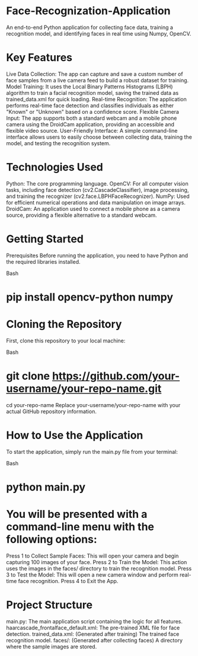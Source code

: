 # Face-Recognization-Application
An end-to-end Python application for collecting face data, training a recognition model, and identifying faces in real time using Numpy, OpenCV.

# Key Features

Live Data Collection: The app can capture and save a custom number of face samples from a live camera feed to build a robust dataset for training.
Model Training: It uses the Local Binary Patterns Histograms (LBPH) algorithm to train a facial recognition model, saving the trained data as trained_data.xml for quick loading.
Real-time Recognition: The application performs real-time face detection and classifies individuals as either "Known" or "Unknown" based on a confidence score.
Flexible Camera Input: The app supports both a standard webcam and a mobile phone camera using the DroidCam application, providing an accessible and flexible video source.
User-Friendly Interface: A simple command-line interface allows users to easily choose between collecting data, training the model, and testing the recognition system.

# Technologies Used

Python: The core programming language.
OpenCV: For all computer vision tasks, including face detection (cv2.CascadeClassifier), image processing, and training the recognizer (cv2.face.LBPHFaceRecognizer).
NumPy: Used for efficient numerical operations and data manipulation on image arrays.
DroidCam: An application used to connect a mobile phone as a camera source, providing a flexible alternative to a standard webcam.

# Getting Started
Prerequisites
Before running the application, you need to have Python and the required libraries installed.

Bash
# pip install opencv-python numpy

# Cloning the Repository
First, clone this repository to your local machine:

Bash
# git clone https://github.com/your-username/your-repo-name.git
cd your-repo-name
Replace your-username/your-repo-name with your actual GitHub repository information.

# How to Use the Application
To start the application, simply run the main.py file from your terminal:

Bash
# python main.py

# You will be presented with a command-line menu with the following options:

Press 1 to Collect Sample Faces: This will open your camera and begin capturing 100 images of your face.
Press 2 to Train the Model: This action uses the images in the faces/ directory to train the recognition model.
Press 3 to Test the Model: This will open a new camera window and perform real-time face recognition.
Press 4 to Exit the App.

# Project Structure

main.py: The main application script containing the logic for all features.
haarcascade_frontalface_default.xml: The pre-trained XML file for face detection.
trained_data.xml: (Generated after training) The trained face recognition model.
faces/: (Generated after collecting faces) A directory where the sample images are stored.
